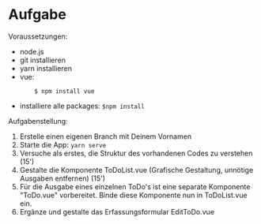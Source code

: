 # Aufgabe

Voraussetzungen:
- node.js
- git installieren
- yarn installieren
- vue: 
    ``` # latest stable
        $ npm install vue
    ```
- installiere alle packages:
  ```$npm install```

Aufgabenstellung:
   
1. Erstelle einen eigenen Branch mit Deinem Vornamen
2. Starte die App: ```yarn serve```
3. Versuche als erstes, die Struktur des vorhandenen Codes zu verstehen (15')
4. Gestalte die Komponente ToDoList.vue (Grafische Gestaltung, unnötige Ausgaben entfernen) (15')
5. Für die Ausgabe eines einzelnen ToDo's ist eine separate Komponente "ToDo.vue" vorbereitet. Binde diese Komponente nun in ToDoList.vue ein.
6. Ergänze und gestalte das Erfassungsformular EditToDo.vue
   